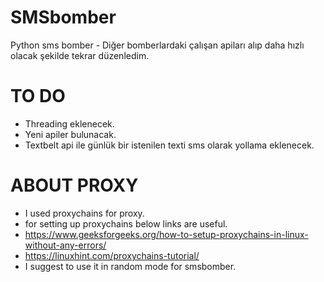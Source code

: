 # SMSbomber
 Python sms bomber - Diğer bomberlardaki çalışan apiları alıp daha hızlı olacak şekilde tekrar düzenledim.
 
# TO DO
- Threading eklenecek.
- Yeni apiler bulunacak.
- Textbelt api ile günlük bir istenilen texti sms olarak yollama eklenecek.
 

# ABOUT PROXY
- I used proxychains for proxy.
- for setting up proxychains below links are useful.
- https://www.geeksforgeeks.org/how-to-setup-proxychains-in-linux-without-any-errors/
- https://linuxhint.com/proxychains-tutorial/
- I suggest to use it in random mode for smsbomber.
